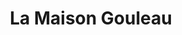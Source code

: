 ---
title: "La Maison Gouleau"
url: /saint-julien-de-concelles/la-maison-gouleau/
shop: boulangerie
---